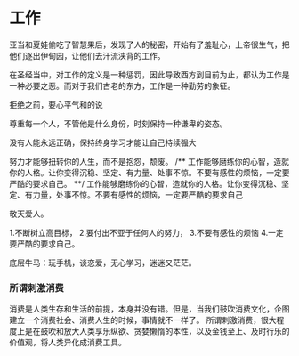 # 工作

亚当和夏娃偷吃了智慧果后，发现了人的秘密，开始有了羞耻心，上帝很生气，把他们逐出伊甸园，让他们去汗流浃背的工作。

在圣经当中，对工作的定义是一种惩罚，因此导致西方到目前为止，都认为工作是一种必要之恶。而对于我们古老的东方，工作是一种勤劳的象征。

拒绝之前，要心平气和的说

尊重每一个人，不管他是什么身份，时刻保持一种谦卑的姿态。

没有人能永远正确，保持终身学习才能让自己持续强大

努力才能够扭转你的人生，而不是抱怨，颓废。
/**
工作能够磨练你的心智，造就你的人格。让你变得沉稳、坚定、有力量、处事不惊。不要有感性的烦恼，一定要严酷的要求自己。
**/
工作能够磨练你的心智，造就你的人格。让你变得沉稳、坚定、有力量，处事不惊。不要有感性的烦恼，一定要严酷的要求自己

敬天爱人。

1.不断树立高目标，
2.要付出不亚于任何人的努力，
3.不要有感性的烦恼
4.一定要严酷的要求自己。

底层牛马：玩手机，谈恋爱，无心学习，迷迷又茫茫。


### 所谓刺激消费
消费是人类生存和生活的前提，本身并没有错。但是，当我们鼓吹消费文化，企图建立一个消费社会、消费人生的时候，事情就不一样了。
所谓刺激消费，很大程度上是在鼓吹和放大人类享乐纵欲、贪婪懒惰的本性，以及金钱至上、及时行乐的价值观，将人类异化成消费工具。